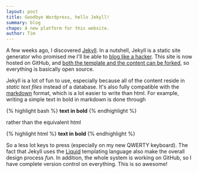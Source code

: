 ```yaml
---
layout: post
title: Goodbye Wordpress, hello Jekyll!
summary: blog
chapo: A new platform for this website.
author: Tim
---
```


A few weeks ago, I discovered [Jekyll](https://github.com/mojombo/jekyll). In a nutshell, Jekyll is a static site generator who promised me I'll be able to [blog like a hacker](http://tom.preston-werner.com/2008/11/17/blogging-like-a-hacker.html). This site is now hosted on GitHub, and [both the template and the content can be forked](https://github.com/tpoisot/tpoisot.github.com), so everything is basically open source.

Jekyll is a lot of fun to use, especially because all of the content reside in *static text files* instead of a database. It's also fully compatible with the [markdown](http://daringfireball.net/projects/markdown/) format, which is a lot easier to write than html. For example, writing a simple text in bold in markdown is done through

{% highlight bash %}
**text in bold**
{% endhighlight %}

rather than the equivalent html

{% highlight html %}
<strong>text in bold</strong>
{% endhighlight %}

So a less lot keys to press (especially on my new QWERTY keyboard). The fact that Jekyll uses the [Liquid](https://github.com/Shopify/liquid/wiki) templating language also make the overall design process *fun*. In addition, the whole system is working on GitHub, so I have complete version control on everything. This is so awesome!